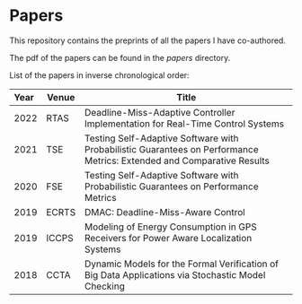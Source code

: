 # Papers

This repository contains the preprints of all the papers I have co-authored.

The pdf of the papers can be found in the _papers_ directory.

List of the papers in inverse chronological order:

| Year | Venue        | Title     |
|:-----|--------------|-----------|
| 2022 | RTAS         | Deadline-Miss-Adaptive Controller Implementation for Real-Time Control Systems |
| 2021 | TSE          | Testing Self-Adaptive Software with Probabilistic Guarantees on Performance Metrics: Extended and Comparative Results |
| 2020 | FSE          | Testing Self-Adaptive Software with Probabilistic Guarantees on Performance Metrics |
| 2019 | ECRTS        | DMAC: Deadline-Miss-Aware Control |
| 2019 | ICCPS        | Modeling of Energy Consumption in GPS Receivers for Power Aware Localization Systems |
| 2018 | CCTA         | Dynamic Models for the Formal Verification of Big Data Applications via Stochastic Model Checking |


